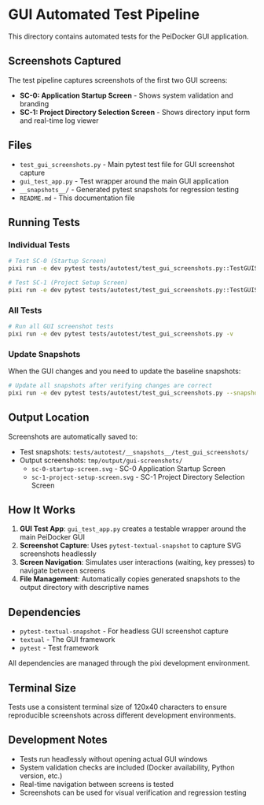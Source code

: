# GUI Automated Test Pipeline

This directory contains automated tests for the PeiDocker GUI application.

## Screenshots Captured

The test pipeline captures screenshots of the first two GUI screens:

- **SC-0: Application Startup Screen** - Shows system validation and branding
- **SC-1: Project Directory Selection Screen** - Shows directory input form and real-time log viewer

## Files

- `test_gui_screenshots.py` - Main pytest test file for GUI screenshot capture
- `gui_test_app.py` - Test wrapper around the main GUI application  
- `__snapshots__/` - Generated pytest snapshots for regression testing
- `README.md` - This documentation file

## Running Tests

### Individual Tests

```bash
# Test SC-0 (Startup Screen)
pixi run -e dev pytest tests/autotest/test_gui_screenshots.py::TestGUIScreenshots::test_sc0_startup_screen -v

# Test SC-1 (Project Setup Screen)  
pixi run -e dev pytest tests/autotest/test_gui_screenshots.py::TestGUIScreenshots::test_sc1_project_setup_screen -v
```

### All Tests

```bash
# Run all GUI screenshot tests
pixi run -e dev pytest tests/autotest/test_gui_screenshots.py -v
```

### Update Snapshots

When the GUI changes and you need to update the baseline snapshots:

```bash
# Update all snapshots after verifying changes are correct
pixi run -e dev pytest tests/autotest/test_gui_screenshots.py --snapshot-update
```

## Output Location

Screenshots are automatically saved to:
- Test snapshots: `tests/autotest/__snapshots__/test_gui_screenshots/`
- Output screenshots: `tmp/output/gui-screenshots/`
  - `sc-0-startup-screen.svg` - SC-0 Application Startup Screen
  - `sc-1-project-setup-screen.svg` - SC-1 Project Directory Selection Screen

## How It Works

1. **GUI Test App**: `gui_test_app.py` creates a testable wrapper around the main PeiDocker GUI
2. **Screenshot Capture**: Uses `pytest-textual-snapshot` to capture SVG screenshots headlessly
3. **Screen Navigation**: Simulates user interactions (waiting, key presses) to navigate between screens
4. **File Management**: Automatically copies generated snapshots to the output directory with descriptive names

## Dependencies

- `pytest-textual-snapshot` - For headless GUI screenshot capture
- `textual` - The GUI framework
- `pytest` - Test framework

All dependencies are managed through the pixi development environment.

## Terminal Size

Tests use a consistent terminal size of 120x40 characters to ensure reproducible screenshots across different development environments.

## Development Notes

- Tests run headlessly without opening actual GUI windows
- System validation checks are included (Docker availability, Python version, etc.)
- Real-time navigation between screens is tested
- Screenshots can be used for visual verification and regression testing